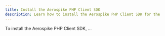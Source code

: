 ```yaml
---
title: Install the Aerospike PHP Client SDK
description: Learn how to install the Aerospike PHP Client SDK for the Aerospike database.
---
```


To install the Aerospike PHP Client SDK, ...

